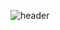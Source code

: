 ![header](https://capsule-render.vercel.app/api?type=waving&color=auto&height=150&section=header&text=Hallo%20Zusammen👋!%20Ich%20bin%20Jean&fontSize=50)
